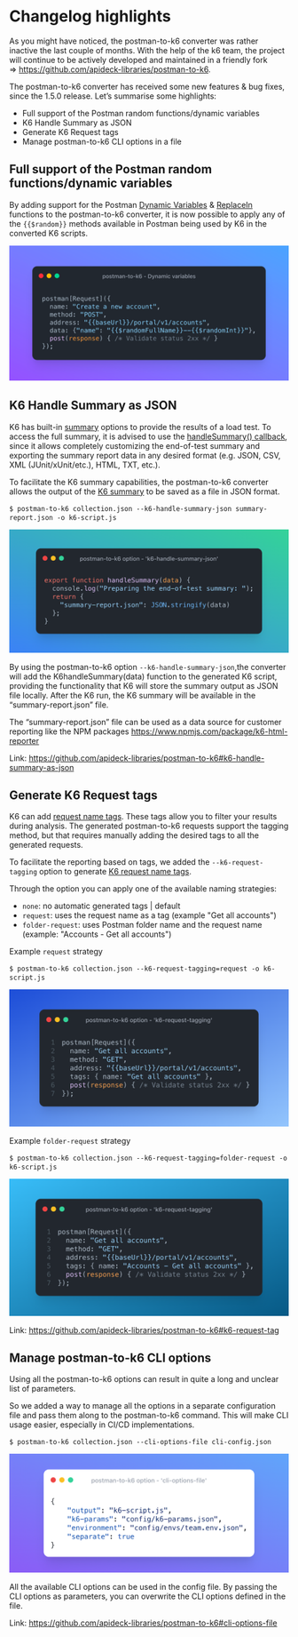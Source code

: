 # Changelog highlights

As you might have noticed, the postman-to-k6 converter was rather inactive the last couple of months. With the help of the k6 team, the project will continue to be actively developed and maintained in a friendly fork => https://github.com/apideck-libraries/postman-to-k6. 

The postman-to-k6 converter has received some new features & bug fixes, since the 1.5.0 release. Let’s summarise some
highlights:

- Full support of the Postman random functions/dynamic variables
- K6 Handle Summary as JSON
- Generate K6 Request tags
- Manage postman-to-k6 CLI options in a file

## Full support of the Postman random functions/dynamic variables

By adding support for the
Postman [Dynamic Variables](https://learning.postman.com/docs/writing-scripts/script-references/variables-list/)
& [ReplaceIn](https://learning.postman.com/docs/writing-scripts/script-references/postman-sandbox-api-reference/#using-variables-in-scripts)
functions to the postman-to-k6 converter, it is now possible to apply any of the `{{$random}}` methods available in
Postman being used by K6 in the converted K6 scripts.

![](./assets/k6-pm-dynamic-variables.png)

## K6 Handle Summary as JSON

K6 has built-in [summary](https://k6.io/docs/results-visualization/end-of-test-summary/#handlesummary-callback) options
to provide the results of a load test. To access the full summary, it is advised to use
the [handleSummary() callback](https://k6.io/docs/results-visualization/end-of-test-summary#handlesummary-callback),
since it allows completely customizing the end-of-test summary and exporting the summary report data in any desired
format (e.g. JSON, CSV, XML (JUnit/xUnit/etc.), HTML, TXT, etc.).

To facilitate the K6 summary capabilities, the postman-to-k6 converter allows the output of
the [K6 summary](https://k6.io/docs/results-visualization/end-of-test-summary/#handlesummary-callback) to be saved as a
file in JSON format.

```shell
$ postman-to-k6 collection.json --k6-handle-summary-json summary-report.json -o k6-script.js
```

![](./assets/k6-handle-summary.png)

By using the postman-to-k6 option `--k6-handle-summary-json`,the converter will add the K6handleSummary(data) function to
the generated K6 script, providing the functionality that K6 will store the summary output as JSON file locally. After
the K6 run, the K6 summary will be available in the “summary-report.json” file.

The “summary-report.json” file can be used as a data source for customer reporting
like the NPM packages <https://www.npmjs.com/package/k6-html-reporter>

Link: <https://github.com/apideck-libraries/postman-to-k6#k6-handle-summary-as-json>

## Generate K6 Request tags

K6 can add [ request name tags](https://k6.io/docs/using-k6/http-requests/#http-request-tags). These tags allow you to
filter your results during analysis. The generated postman-to-k6 requests support the tagging method, but that requires
manually adding the desired tags to all the generated requests.

To facilitate the reporting based on tags, we added the `--k6-request-tagging` option to
generate [K6 request name tags](https://k6.io/docs/using-k6/http-requests/#http-request-tags).

Through the option you can apply one of the available naming strategies:

- `none`: no automatic generated tags | default
- `request`: uses the request name as a tag (example "Get all accounts")
- `folder-request`: uses Postman folder name and the request name (example: "Accounts - Get all accounts")

Example `request` strategy

```shell
$ postman-to-k6 collection.json --k6-request-tagging=request -o k6-script.js
```

![](./assets/k6-request-tagging.png)

Example `folder-request` strategy

```shell
$ postman-to-k6 collection.json --k6-request-tagging=folder-request -o k6-script.js
```

![](./assets/k6-request-folder-tagging.png)

Link: <https://github.com/apideck-libraries/postman-to-k6#k6-request-tag>

## Manage postman-to-k6 CLI options

Using all the postman-to-k6 options can result in quite a long and unclear list of parameters.

So we added a way to manage all the options in a separate configuration file and pass them along to the postman-to-k6
command. This will make CLI usage easier, especially in CI/CD implementations.

```shell
$ postman-to-k6 collection.json --cli-options-file cli-config.json
```

![](./assets/k6-cli-options-file.png)

All the available CLI options can be used in the config file. By passing the CLI options as parameters, you can
overwrite the CLI options defined in the file.

Link: <https://github.com/apideck-libraries/postman-to-k6#cli-options-file>
